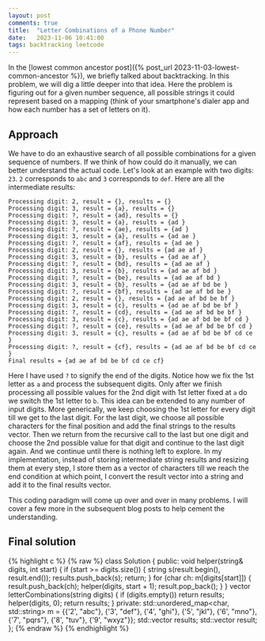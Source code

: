 ```yaml
---
layout: post
comments: true
title:  "Letter Combinations of a Phone Number"
date:   2023-11-06 10:41:00
tags: backtracking leetcode
---
```


In the [lowest common ancestor post]({% post_url 2023-11-03-lowest-common-ancestor %}), we briefly talked about backtracking. In this problem, we will dig a little deeper into that idea. Here the problem is figuring out for a given number sequence, all possible strings it could represent based on a mapping (think of your smartphone's dialer app and how each number has a set of letters on it).

## Approach

We have to do an exhaustive search of all possible combinations for a given sequence of numbers. If we think of how could do it manually, we can better understand the actual code. Let's look at an example with two digits: `23`. `2` corresponds to `abc` and `3` corresponds to `def`. Here are all the intermediate results:

```
Processing digit: 2, result = {}, results = {}
Processing digit: 3, result = {a}, results = {}
Processing digit: ?, result = {ad}, results = {}
Processing digit: 3, result = {a}, results = {ad }
Processing digit: ?, result = {ae}, results = {ad }
Processing digit: 3, result = {a}, results = {ad ae }
Processing digit: ?, result = {af}, results = {ad ae }
Processing digit: 2, result = {}, results = {ad ae af }
Processing digit: 3, result = {b}, results = {ad ae af }
Processing digit: ?, result = {bd}, results = {ad ae af }
Processing digit: 3, result = {b}, results = {ad ae af bd }
Processing digit: ?, result = {be}, results = {ad ae af bd }
Processing digit: 3, result = {b}, results = {ad ae af bd be }
Processing digit: ?, result = {bf}, results = {ad ae af bd be }
Processing digit: 2, result = {}, results = {ad ae af bd be bf }
Processing digit: 3, result = {c}, results = {ad ae af bd be bf }
Processing digit: ?, result = {cd}, results = {ad ae af bd be bf }
Processing digit: 3, result = {c}, results = {ad ae af bd be bf cd }
Processing digit: ?, result = {ce}, results = {ad ae af bd be bf cd }
Processing digit: 3, result = {c}, results = {ad ae af bd be bf cd ce }
Processing digit: ?, result = {cf}, results = {ad ae af bd be bf cd ce }
Final results = {ad ae af bd be bf cd ce cf}
```
Here I have used `?` to signify the end of the digits. Notice how we fix the 1st letter as `a` and process the subsequent digits. Only after we finish processing all possible values for the 2nd digit with 1st letter fixed at `a` do we switch the 1st letter to `b`. This idea can be extended to any number of input digits. More generically, we keep choosing the 1st letter for every digit till we get to the last digit. For the last digit, we choose all possible characters for the final position and add the final strings to the results vector. Then we return from the recursive call to the last but one digit and choose the 2nd possible value for that digit and continue to the last digit again. And we continue until there is nothing left to explore. In my implementation, instead of storing intermediate string results and resizing them at every step, I store them as a vector of characters till we reach the end condition at which point, I convert the result vector into a string and add it to the final results vector.

This coding paradigm will come up over and over in many problems. I will cover a few more in the subsequent blog posts to help cement the understanding.

## Final solution

{% highlight c %}
{% raw %}
class Solution {
public:
    void helper(string& digits, int start) {
        if (start >= digits.size()) {
            string s(result.begin(), result.end());
            results.push_back(s);
            return;
        }
        for (char ch: m[digits[start]]) {
            result.push_back(ch);
            helper(digits, start + 1);
            result.pop_back();
        }
    }
    vector<string> letterCombinations(string digits) {
        if (digits.empty()) return results;
        helper(digits, 0);
        return results;
    }
private:
    std::unordered_map<char, std::string> m = {{'2', "abc"}, 
                                           {'3', "def"},
                                           {'4', "ghi"},
                                           {'5', "jkl"},
                                           {'6', "mno"},
                                           {'7', "pqrs"},
                                           {'8', "tuv"},
                                           {'9', "wxyz"}};
    std::vector<string> results;
    std::vector<char> result;
};
{% endraw %}
{% endhighlight %}
